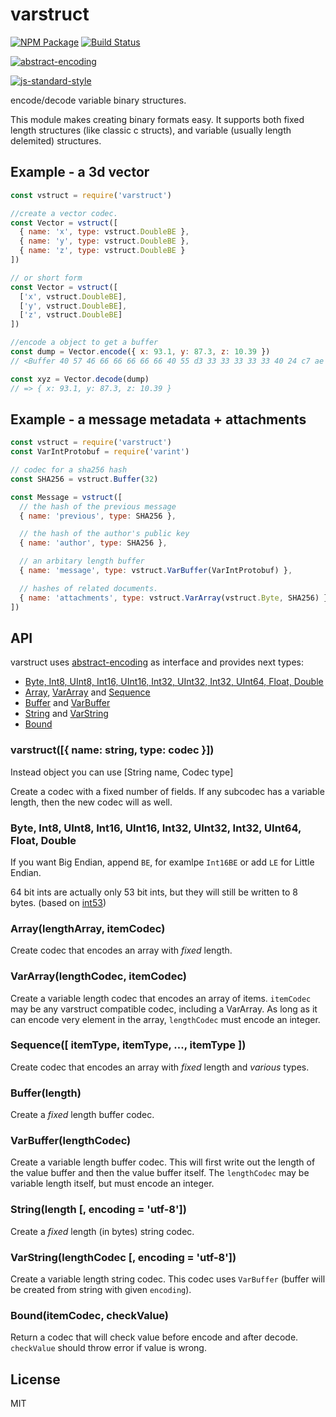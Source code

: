 # varstruct

[![NPM Package](https://img.shields.io/npm/v/varstruct.svg?style=flat-square)](https://www.npmjs.org/package/varstruct)
[![Build Status](https://img.shields.io/travis/dominictarr/varstruct.svg?branch=master&style=flat-square)](https://travis-ci.org/dominictarr/varstruct)

[![abstract-encoding](https://img.shields.io/badge/abstract--encoding-compliant-brightgreen.svg?style=flat-square)](https://github.com/mafintosh/abstract-encoding)

[![js-standard-style](https://cdn.rawgit.com/feross/standard/master/badge.svg)](https://github.com/feross/standard)

encode/decode variable binary structures.

This module makes creating binary formats easy. It supports both fixed length structures (like classic c structs), and variable (usually length delemited) structures.

## Example - a 3d vector

```js
const vstruct = require('varstruct')

//create a vector codec.
const Vector = vstruct([
  { name: 'x', type: vstruct.DoubleBE },
  { name: 'y', type: vstruct.DoubleBE },
  { name: 'z', type: vstruct.DoubleBE }
])

// or short form
const Vector = vstruct([
  ['x', vstruct.DoubleBE],
  ['y', vstruct.DoubleBE],
  ['z', vstruct.DoubleBE]
])

//encode a object to get a buffer
const dump = Vector.encode({ x: 93.1, y: 87.3, z: 10.39 })
// <Buffer 40 57 46 66 66 66 66 66 40 55 d3 33 33 33 33 33 40 24 c7 ae 14 7a e1 48>

const xyz = Vector.decode(dump)
// => { x: 93.1, y: 87.3, z: 10.39 }
```

## Example - a message metadata + attachments

```js
const vstruct = require('varstruct')
const VarIntProtobuf = require('varint')

// codec for a sha256 hash
const SHA256 = vstruct.Buffer(32)

const Message = vstruct([
  // the hash of the previous message
  { name: 'previous', type: SHA256 },

  // the hash of the author's public key
  { name: 'author', type: SHA256 },

  // an arbitary length buffer
  { name: 'message', type: vstruct.VarBuffer(VarIntProtobuf) },

  // hashes of related documents.
  { name: 'attachments', type: vstruct.VarArray(vstruct.Byte, SHA256) }
])
```

## API

varstruct uses [abstract-encoding](http://github.com/mafintosh/abstract-encoding) as interface and provides next types:
 * [Byte, Int8, UInt8, Int16, UInt16, Int32, UInt32, Int32, UInt64, Float, Double](#byte-int8-uint8-int16-uint16-int32-uint32-int32-uint64-float-double)
 * [Array](#arraylengtharray-itemcodec), [VarArray](#vararraylengthcodec-itemcodec) and [Sequence](#sequence-itemtype-itemtype--itemtype-)
 * [Buffer](#bufferlength) and [VarBuffer](#varbufferlengthcodec)
 * [String](#stringlength--encoding--utf-8) and [VarString](#varstringlengthcodec--encoding--utf-8)
 * [Bound](#bounditemcodec-checkvalue)

### varstruct([{ name: string, type: codec }])

Instead object you can use [String name, Codec type]

Create a codec with a fixed number of fields.
If any subcodec has a variable length, then the new codec will as well.

### Byte, Int8, UInt8, Int16, UInt16, Int32, UInt32, Int32, UInt64, Float, Double

If you want Big Endian, append `BE`, for examlpe `Int16BE` or add `LE` for Little Endian.

64 bit ints are actually only 53 bit ints, but they will still be written to 8 bytes. (based on [int53](https://github.com/dannycoates/int53))

### Array(lengthArray, itemCodec)

Create codec that encodes an array with *fixed* length.

### VarArray(lengthCodec, itemCodec)

Create a variable length codec that encodes an array of items. `itemCodec` may be any varstruct compatible codec, including a VarArray. As long as it can encode very element in the array, `lengthCodec` must encode an integer.

### Sequence([ itemType, itemType, ..., itemType ])

Create codec that encodes an array with *fixed* length and *various* types.

### Buffer(length)

Create a *fixed* length buffer codec.

### VarBuffer(lengthCodec)

Create a variable length buffer codec. This will first write out the length of the value buffer and then the value buffer itself. The `lengthCodec` may be variable length itself, but must encode an integer.

### String(length [, encoding = 'utf-8'])

Create a *fixed* length (in bytes) string codec.

### VarString(lengthCodec [, encoding = 'utf-8'])

Create a variable length string codec. This codec uses `VarBuffer` (buffer will be created from string with given `encoding`).

### Bound(itemCodec, checkValue)

Return a codec that will check value before encode and after decode. `checkValue` should throw error if value is wrong.

## License

MIT
